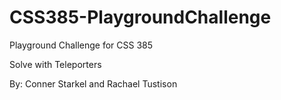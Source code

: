 # CSS385-PlaygroundChallenge
Playground Challenge for CSS 385

Solve with Teleporters

By: Conner Starkel and Rachael Tustison
